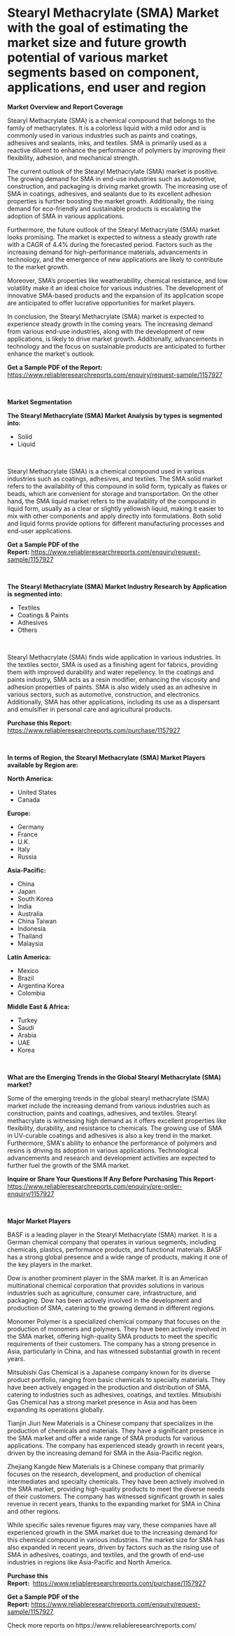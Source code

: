 <p><h1>Stearyl Methacrylate (SMA) Market with the goal of estimating the market size and future growth potential of various market segments based on component, applications, end user and region</h1></p><p><strong>Market Overview and Report Coverage</strong></p>
<p><p>Stearyl Methacrylate (SMA) is a chemical compound that belongs to the family of methacrylates. It is a colorless liquid with a mild odor and is commonly used in various industries such as paints and coatings, adhesives and sealants, inks, and textiles. SMA is primarily used as a reactive diluent to enhance the performance of polymers by improving their flexibility, adhesion, and mechanical strength.</p><p>The current outlook of the Stearyl Methacrylate (SMA) market is positive. The growing demand for SMA in end-use industries such as automotive, construction, and packaging is driving market growth. The increasing use of SMA in coatings, adhesives, and sealants due to its excellent adhesion properties is further boosting the market growth. Additionally, the rising demand for eco-friendly and sustainable products is escalating the adoption of SMA in various applications.</p><p>Furthermore, the future outlook of the Stearyl Methacrylate (SMA) market looks promising. The market is expected to witness a steady growth rate with a CAGR of 4.4% during the forecasted period. Factors such as the increasing demand for high-performance materials, advancements in technology, and the emergence of new applications are likely to contribute to the market growth.</p><p>Moreover, SMA’s properties like weatherability, chemical resistance, and low volatility make it an ideal choice for various industries. The development of innovative SMA-based products and the expansion of its application scope are anticipated to offer lucrative opportunities for market players.</p><p>In conclusion, the Stearyl Methacrylate (SMA) market is expected to experience steady growth in the coming years. The increasing demand from various end-use industries, along with the development of new applications, is likely to drive market growth. Additionally, advancements in technology and the focus on sustainable products are anticipated to further enhance the market's outlook.</p></p>
<p><strong>Get a Sample PDF of the Report:</strong> <a href="https://www.reliableresearchreports.com/enquiry/request-sample/1157927">https://www.reliableresearchreports.com/enquiry/request-sample/1157927</a></p>
<p>&nbsp;</p>
<p><strong>Market Segmentation</strong></p>
<p><strong>The Stearyl Methacrylate (SMA) Market Analysis by types is segmented into:</strong></p>
<p><ul><li>Solid</li><li>Liquid</li></ul></p>
<p>&nbsp;</p>
<p><p>Stearyl Methacrylate (SMA) is a chemical compound used in various industries such as coatings, adhesives, and textiles. The SMA solid market refers to the availability of this compound in solid form, typically as flakes or beads, which are convenient for storage and transportation. On the other hand, the SMA liquid market refers to the availability of the compound in liquid form, usually as a clear or slightly yellowish liquid, making it easier to mix with other components and apply directly into formulations. Both solid and liquid forms provide options for different manufacturing processes and end-user applications.</p></p>
<p><strong>Get a Sample PDF of the Report:</strong>&nbsp;<a href="https://www.reliableresearchreports.com/enquiry/request-sample/1157927">https://www.reliableresearchreports.com/enquiry/request-sample/1157927</a></p>
<p>&nbsp;</p>
<p><strong>The Stearyl Methacrylate (SMA) Market Industry Research by Application is segmented into:</strong></p>
<p><ul><li>Textiles</li><li>Coatings & Paints</li><li>Adhesives</li><li>Others</li></ul></p>
<p>&nbsp;</p>
<p><p>Stearyl Methacrylate (SMA) finds wide application in various industries. In the textiles sector, SMA is used as a finishing agent for fabrics, providing them with improved durability and water repellency. In the coatings and paints industry, SMA acts as a resin modifier, enhancing the viscosity and adhesion properties of paints. SMA is also widely used as an adhesive in various sectors, such as automotive, construction, and electronics. Additionally, SMA has other applications, including its use as a dispersant and emulsifier in personal care and agricultural products.</p></p>
<p><strong>Purchase this Report:</strong>&nbsp; <a href="https://www.reliableresearchreports.com/purchase/1157927">https://www.reliableresearchreports.com/purchase/1157927</a></p>
<p>&nbsp;</p>
<p><strong>In terms of Region, the Stearyl Methacrylate (SMA) Market Players available by Region are:</strong></p>
<p>
    <p> <strong> North America: </strong>
        <ul>
            <li>United States</li>
            <li>Canada</li>
        </ul>
        </p> 
    <p> <strong> Europe: </strong>
        <ul>
            <li>Germany</li>
            <li>France</li>
            <li>U.K.</li>
            <li>Italy</li>
            <li>Russia</li>
        </ul>
        </p> 
    <p> <strong> Asia-Pacific: </strong>
        <ul>
            <li>China</li>
            <li>Japan</li>
            <li>South Korea</li>
            <li>India</li>
            <li>Australia</li>
            <li>China Taiwan</li>
            <li>Indonesia</li>
            <li>Thailand</li>
            <li>Malaysia</li>
        </ul>
        </p> 
    <p> <strong> Latin America: </strong>
        <ul>
            <li>Mexico</li>
            <li>Brazil</li>
            <li>Argentina Korea</li>
            <li>Colombia</li>
        </ul>
        </p> 
    <p> <strong> Middle East & Africa: </strong>
        <ul>
            <li>Turkey</li>
            <li>Saudi</li>
            <li>Arabia</li>
            <li>UAE</li>
            <li>Korea</li>
        </ul>
    </p>
    </p>
<p>&nbsp;</p>
<p><strong>What are the Emerging Trends in the Global Stearyl Methacrylate (SMA) market?</strong></p>
<p><p>Some of the emerging trends in the global stearyl methacrylate (SMA) market include the increasing demand from various industries such as construction, paints and coatings, adhesives, and textiles. Stearyl methacrylate is witnessing high demand as it offers excellent properties like flexibility, durability, and resistance to chemicals. The growing use of SMA in UV-curable coatings and adhesives is also a key trend in the market. Furthermore, SMA's ability to enhance the performance of polymers and resins is driving its adoption in various applications. Technological advancements and research and development activities are expected to further fuel the growth of the SMA market.</p></p>
<p><strong>Inquire or Share Your Questions If Any Before Purchasing This Report</strong>- <a href="https://www.reliableresearchreports.com/enquiry/pre-order-enquiry/1157927">https://www.reliableresearchreports.com/enquiry/pre-order-enquiry/1157927</a></p>
<p>&nbsp;</p>
<p><strong>Major Market Players</strong></p>
<p><p>BASF is a leading player in the Stearyl Methacrylate (SMA) market. It is a German chemical company that operates in various segments, including chemicals, plastics, performance products, and functional materials. BASF has a strong global presence and a wide range of products, making it one of the key players in the market.</p><p>Dow is another prominent player in the SMA market. It is an American multinational chemical corporation that provides solutions in various industries such as agriculture, consumer care, infrastructure, and packaging. Dow has been actively involved in the development and production of SMA, catering to the growing demand in different regions.</p><p>Monomer Polymer is a specialized chemical company that focuses on the production of monomers and polymers. They have been actively involved in the SMA market, offering high-quality SMA products to meet the specific requirements of their customers. The company has a strong presence in Asia, particularly in China, and has witnessed substantial growth in recent years.</p><p>Mitsubishi Gas Chemical is a Japanese company known for its diverse product portfolio, ranging from basic chemicals to specialty materials. They have been actively engaged in the production and distribution of SMA, catering to industries such as adhesives, coatings, and textiles. Mitsubishi Gas Chemical has a strong market presence in Asia and has been expanding its operations globally.</p><p>Tianjin Jiuri New Materials is a Chinese company that specializes in the production of chemicals and materials. They have a significant presence in the SMA market and offer a wide range of SMA products for various applications. The company has experienced steady growth in recent years, driven by the increasing demand for SMA in the Asia-Pacific region.</p><p>Zhejiang Kangde New Materials is a Chinese company that primarily focuses on the research, development, and production of chemical intermediates and specialty chemicals. They have been actively involved in the SMA market, providing high-quality products to meet the diverse needs of their customers. The company has witnessed significant growth in sales revenue in recent years, thanks to the expanding market for SMA in China and other regions.</p><p>While specific sales revenue figures may vary, these companies have all experienced growth in the SMA market due to the increasing demand for this chemical compound in various industries. The market size for SMA has also expanded in recent years, driven by factors such as the rising use of SMA in adhesives, coatings, and textiles, and the growth of end-use industries in regions like Asia-Pacific and North America.</p></p>
<p><strong>Purchase this Report:</strong>&nbsp;&nbsp;<a href="https://www.reliableresearchreports.com/purchase/1157927">https://www.reliableresearchreports.com/purchase/1157927</a></p>
<p></p>
<p><strong>Get a Sample PDF of the Report:</strong>&nbsp;<a href="https://www.reliableresearchreports.com/enquiry/request-sample/1157927">https://www.reliableresearchreports.com/enquiry/request-sample/1157927</a></p>
<p>Check more reports on https://www.reliableresearchreports.com/</p>